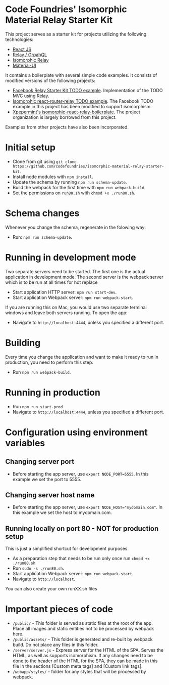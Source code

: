# Code Foundries' Isomorphic Material Relay Starter Kit

This project serves as a starter kit for projects utilizing the following technologies:

* [React JS](https://facebook.github.io/react/)
* [Relay / GrpahQL](https://facebook.github.io/relay/)
* [Isomorphic Relay](https://github.com/denvned/isomorphic-relay)
* [Material-UI](http://www.material-ui.com/)

It contains a boilerplate with several simple code examples. It consists of modified versions of the following projects:

* [Facebook Relay Starter Kit TODO example](https://github.com/facebook/relay/tree/master/examples/todo). Implementation of the TODO MVC using Relay.
* [Isomorphic react-router-relay TODO example](https://github.com/denvned/isomorphic-relay-router/tree/master/examples/todo). The Facebook TODO example in this project has been modified to support isomorphism.
* [Xpepermint's isomorphic-react-relay-boilerplate](https://github.com/xpepermint/isomorphic-react-relay-boilerplate). The project organization is largely borrowed from this project.

Examples from other projects have also been incorporated.

# Initial setup

* Clone from git using `git clone https://github.com/codefoundries/isomorphic-material-relay-starter-kit`.
* Install node modules with `npm install`.
* Update the schema by running `npm run schema-update`.
* Build the webpack for the first time with `npm run webpack-build`.
* Set the permissions on `run80.sh` with `chmod +x ./run80.sh`.

# Schema changes

Whenever you change the schema, regenerate in the folowing way:

* Run: `npm run schema-update`.

# Running in development mode

Two separate servers need to be started. The first one is the actual application in development mode. The second server is the webpack server which is to be run at all times for hot replace

* Start application HTTP server: `npm run start-dev`.
* Start application Webpack server: `npm run webpack-start`.

If you are running this on Mac, you would use two separate terminal windows and leave both servers running. To open the app:

* Navigate to `http://localhost:4444`, unless you specified a different port.

# Building

Every time you change the application and want to make it ready to run in production, you need to perform this step:

* Run `npm run webpack-build`.

# Running in production

* Run `npm run start-prod`
* Navigate to `http://localhost:4444`, unless you specified a different port.

# Configuration using environment variables

## Changing server port

* Before starting the app server, use `export NODE_PORT=5555`. In this example we set the port to 5555.

## Changing server host name

* Before starting the app server, use `export NODE_HOST="mydomain.com"`. In this example we set the host to mydomain.com.

## Running locally on port 80 - NOT for production setup

This is just a simplified shortcut for development purposes.

* As a preparation step that needs to be run only once run `chmod +x ./run80.sh`
* Run `sudo -s ./run80.sh`.
* Start application Webpack server: `npm run webpack-start`.
* Navigate to `http://localhost`.

You can also create your own runXX.sh files

# Important pieces of code

* `/public/` - This folder is served as static files at the root of the app. Place all images and static entities not to be processed by webpack here.
* `/public/assets/` - This folder is generated and re-built by webpack build. Do not place any files in this folder.
* `/server/server.js` - Express server for the HTML of the SPA. Serves the HTML, as well as supports isomorphism. If any changes need to be done to the header of the HTML for the SPA, they can be made in this file in the sections [Custom meta tags] and [Custom link tags].
* `/webapp/styles/` - folder for any styles that will be processed by webpack.
